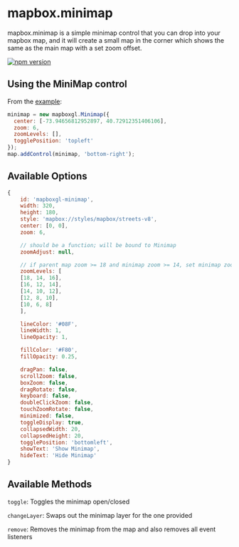 # mapbox.minimap

mapbox.minimap is a simple minimap control that you can drop into your mapbox map, and it will create a small map in the corner which shows the same as the main map with a set zoom offset.

[![npm version](https://badge.fury.io/js/mapbminimap.svg)](https://www.npmjs.com/package/mapbox.minimap)

## Using the MiniMap control

From the [example](https://abdulk1.github.io/mapbox.minimap/):

```js
minimap = new mapboxgl.Minimap({
  center: [-73.94656812952897, 40.72912351406106],
  zoom: 6,
  zoomLevels: [],
  togglePosition: 'topleft'
});
map.addControl(minimap, 'bottom-right');
```

## Available Options

```javascript
{
    id: 'mapboxgl-minimap',
    width: 320,
    height: 180,
    style: 'mapbox://styles/mapbox/streets-v8',
    center: [0, 0],
    zoom: 6,

    // should be a function; will be bound to Minimap
    zoomAdjust: null,

    // if parent map zoom >= 18 and minimap zoom >= 14, set minimap zoom to 16
    zoomLevels: [
    [18, 14, 16],
    [16, 12, 14],
    [14, 10, 12],
    [12, 8, 10],
    [10, 6, 8]
    ],

    lineColor: '#08F',
    lineWidth: 1,
    lineOpacity: 1,

    fillColor: '#F80',
    fillOpacity: 0.25,

    dragPan: false,
    scrollZoom: false,
    boxZoom: false,
    dragRotate: false,
    keyboard: false,
    doubleClickZoom: false,
    touchZoomRotate: false,
    minimized: false,
    toggleDisplay: true,
    collapsedWidth: 20,
    collapsedHeight: 20,
    togglePosition: 'bottomleft',
    showText: 'Show Minimap',
    hideText: 'Hide Minimap'
}
```

## Available Methods

`toggle`: Toggles the minimap open/closed

`changeLayer`: Swaps out the minimap layer for the one provided

`remove`: Removes the minimap from the map and also removes all event listeners
